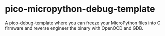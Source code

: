 # pico-micropython-debug-template
A pico-debug-template where you can freeze your MicroPython files into C firmware and reverse engineer the binary with OpenOCD and GDB.
